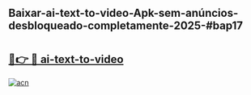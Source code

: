 ## Baixar-ai-text-to-video-Apk-sem-anúncios-desbloqueado-completamente-2025-#bap17

# <h2><a href="https://ainizakaria.my?title=ai-text-to-video&ref=22M">🔗👉 🔴 ai-text-to-video</a></h2>

[![acn](https://github.com/user-attachments/assets/0f9c940e-d8b0-45ae-aac7-cd30a18b3e1c)](https://ainizakaria.my?title=ai-text-to-video&ref=22M)


